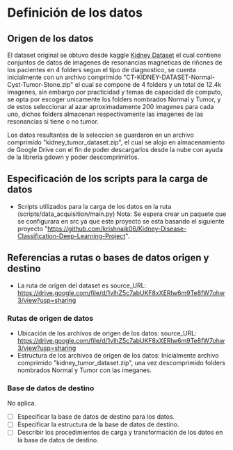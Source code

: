 # Definición de los datos

## Origen de los datos


El dataset original se obtuvo desde kaggle [Kidney Dataset](https://www.kaggle.com/datasets/nazmul0087/ct-kidney-dataset-normal-cyst-tumor-and-stone) el cual contiene conjuntos de datos de imagenes de resonancias magneticas de riñones de los pacientes en 4 folders segun el tipo de diagnostico, se cuenta inicialmente con un archivo comprimido "CT-KIDNEY-DATASET-Normal-Cyst-Tumor-Stone.zip" el cual se compone de 4 folders y un total de 12.4k imagenes, sin embargo por practicidad y temas de capacidad de computo, se opta por escoger unicamente los folders nombrados Normal y Tumor, y de estos seleccionar al azar aproximadamente 200 imagenes para cada uno, dichos folders almacenan respectivamente las imagenes de las resonancias si tiene o no tumor.

Los datos resultantes de la seleccion se guardaron en un archivo comprimido "kidney_tumor_dataset.zip", el cual se alojo en almacenamiento de Google Drive con el fin de poder descargarlos desde la nube con ayuda de la libreria gdown y poder descomprimirlos.


## Especificación de los scripts para la carga de datos

- Scripts utilizados para la carga de los datos en la ruta (scripts/data_acquisition/main.py)
Nota: Se espera crear un paquete que se configurara en src ya que este proyecto se esta basando el siguiente proyecto "https://github.com/krishnaik06/Kidney-Disease-Classification-Deep-Learning-Project".

## Referencias a rutas o bases de datos origen y destino

- La ruta de origen del dataset es source_URL: https://drive.google.com/file/d/1vlhZ5c7abUKF8xXERIw6m9Te8fW7ohw3/view?usp=sharing

### Rutas de origen de datos

- Ubicación de los archivos de origen de los datos: source_URL: https://drive.google.com/file/d/1vlhZ5c7abUKF8xXERIw6m9Te8fW7ohw3/view?usp=sharing
- Estructura de los archivos de origen de los datos: Inicialmente archivo comprimido "kidney_tumor_dataset.zip", una vez descomprimido folders nombrados Normal y Tumor con las imeganes.

### Base de datos de destino

No aplica.

- [ ] Especificar la base de datos de destino para los datos.
- [ ] Especificar la estructura de la base de datos de destino.
- [ ] Describir los procedimientos de carga y transformación de los datos en la base de datos de destino.

